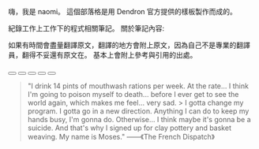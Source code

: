 
嗨，我是 naomi。 這個部落格是用 Dendron 官方提供的樣板製作而成的。

紀錄工作上工作下的程式相關筆記。 關於筆記內容:

如果有時間會盡量翻譯原文，翻譯的地方會附上原文，因為自己不是專業的翻譯員，翻得不妥還有原文在。
基本上會附上參考與引用的出處。

<!-- [背景音樂✨](https://www.youtube.com/watch?v=GTlQhMRHXIg) -->

<div id="wrap">
  <!-- 1. The <iframe> (and video player) will replace this <div> tag. -->
  <div id="player"></div>

  <div id="btn-area">
    <button id="btn-stop" onclick="stopVideo()">
      <svg
        xmlns="http://www.w3.org/2000/svg"
        class="h-5 w-5"
        viewBox="0 0 20 20"
        fill="currentColor"
      >
        <path
          fill-rule="evenodd"
          d="M10 18a8 8 0 100-16 8 8 0 000 16zM8 7a1 1 0 00-1 1v4a1 1 0 001 1h4a1 1 0 001-1V8a1 1 0 00-1-1H8z"
          clip-rule="evenodd"
        />
      </svg>
    </button>
    <button id="btn-play" onclick="playMyVedio()">
      <svg
        xmlns="http://www.w3.org/2000/svg"
        class="h-5 w-5"
        viewBox="0 0 20 20"
        fill="currentColor"
      >
        <path
          fill-rule="evenodd"
          d="M10 18a8 8 0 100-16 8 8 0 000 16zM9.555 7.168A1 1 0 008 8v4a1 1 0 001.555.832l3-2a1 1 0 000-1.664l-3-2z"
          clip-rule="evenodd"
        />
      </svg>
    </button>
    <button id="btn-pause" onclick="pauseVideo()">
      <svg
        xmlns="http://www.w3.org/2000/svg"
        class="h-5 w-5"
        viewBox="0 0 20 20"
        fill="currentColor"
      >
        <path
          fill-rule="evenodd"
          d="M18 10a8 8 0 11-16 0 8 8 0 0116 0zM7 8a1 1 0 012 0v4a1 1 0 11-2 0V8zm5-1a1 1 0 00-1 1v4a1 1 0 102 0V8a1 1 0 00-1-1z"
          clip-rule="evenodd"
        />
      </svg>
    </button>
    <button id="btn-unMute" onclick="unMute()">
      <svg
        xmlns="http://www.w3.org/2000/svg"
        class="h-5 w-5"
        viewBox="0 0 20 20"
        fill="currentColor"
      >
        <path
          fill-rule="evenodd"
          d="M9.383 3.076A1 1 0 0110 4v12a1 1 0 01-1.707.707L4.586 13H2a1 1 0 01-1-1V8a1 1 0 011-1h2.586l3.707-3.707a1 1 0 011.09-.217zM12.293 7.293a1 1 0 011.414 0L15 8.586l1.293-1.293a1 1 0 111.414 1.414L16.414 10l1.293 1.293a1 1 0 01-1.414 1.414L15 11.414l-1.293 1.293a1 1 0 01-1.414-1.414L13.586 10l-1.293-1.293a1 1 0 010-1.414z"
          clip-rule="evenodd"
        />
      </svg>
    </button>
    <button id="btn-mute" onclick="mute()">
      <svg
        xmlns="http://www.w3.org/2000/svg"
        class="h-5 w-5"
        viewBox="0 0 20 20"
        fill="currentColor"
      >
        <path
          fill-rule="evenodd"
          d="M9.383 3.076A1 1 0 0110 4v12a1 1 0 01-1.707.707L4.586 13H2a1 1 0 01-1-1V8a1 1 0 011-1h2.586l3.707-3.707a1 1 0 011.09-.217zM14.657 2.929a1 1 0 011.414 0A9.972 9.972 0 0119 10a9.972 9.972 0 01-2.929 7.071 1 1 0 01-1.414-1.414A7.971 7.971 0 0017 10c0-2.21-.894-4.208-2.343-5.657a1 1 0 010-1.414zm-2.829 2.828a1 1 0 011.415 0A5.983 5.983 0 0115 10a5.984 5.984 0 01-1.757 4.243 1 1 0 01-1.415-1.415A3.984 3.984 0 0013 10a3.983 3.983 0 00-1.172-2.828 1 1 0 010-1.415z"
          clip-rule="evenodd"
        />
      </svg>
    </button>
  </div>

  <div id="bar-wrap">
    <div id="bar"></div>
  </div>
</div>

> "I drink 14 pints of mouthwash rations per week. At the rate... I think I'm
> going to poison myself to death... before I ever get to see the world again,
> which makes me feel... very sad. > I gotta change my program. I gotta go in a
> new direction. Anything I can do to keep my hands busy, I'm gonna do.
> Otherwise... I think maybe it's gonna be a suicide. And that's why I signed up
> for clay pottery and basket weaving. My name is Moses." ——《The French
> Dispatch》

<script>
  document.addEventListener('DOMContentLoaded', () => {
  // 2. This code loads the IFrame Player API code asynchronously.
    const tag = document.createElement('script');

    tag.src = 'https://www.youtube.com/iframe_api';
    const firstScriptTag = document.getElementsByTagName('script')[0];
    firstScriptTag.parentNode.insertBefore(tag, firstScriptTag);

    // 3. This function creates an <iframe> (and YouTube player)
    //    after the API code downloads.
    let player;
    function onYouTubeIframeAPIReady() {
      player = new YT.Player('player', {
        height: '100',
        width: '250',
        videoId: 'GTlQhMRHXIg',
        playerVars: {
          autoplay: 1,
          controls: 0,
          loop: 1,
          playsinline: 1,
        },
        events: {
          onReady: onPlayerReady,
        },
      });
    }
    let duration = 0;
    let currentTime = 0;
    let isMuted = true;
    let timer;
    // 4. The API will call this function when the video player is ready.
    function onPlayerReady(event) {
      isMuted = event.target.isMuted();
      if (isMuted) {
        document.getElementById('btn-mute').style.display = 'none';
        document.getElementById('btn-unMute').style.display = 'flex';
      } else {
        document.getElementById('btn-mute').style.display = 'flex';
        document.getElementById('btn-unMute').style.display = 'none';
      }

      event.target.playVideo();

      duration = player.getDuration();
      timer = setInterval(()=> {
        currentTime = player.getCurrentTime(); 
        const bar = document.getElementById('bar');
        if (bar) {
          bar.style.width = `${currentTime/duration*100}%`;
        }
      } ,1000);
    }
    
    function stopVideo() {
      player.stopVideo();
    }

    function pauseVideo() {
      player.pauseVideo();
    }

    function playMyVedio() {
      player.playVideo();
    }

    function unMute() {
      player.unMute();
      checkIsMuted();
    }

    function mute() {
      player.mute();
      checkIsMuted();
    }

    function checkIsMuted(e) {
      if (e) {
        isMuted = e.target.isMuted();
      } else {
        isMuted = player.isMuted();
      }

      if (isMuted) {
        document.getElementById('btn-mute').style.display = 'flex';
        document.getElementById('btn-unMute').style.display = 'none';
      } else {
        document.getElementById('btn-mute').style.display = 'none';
        document.getElementById('btn-unMute').style.display = 'flex';
      }
    }

    function seekTo(seconds, allowSeekAhead) {
      player.seekTo(seconds,true);
    }

    document.getElementById('bar-wrap').addEventListener('click',(e) => {
      clearInterval(timer)
      const x = e.offsetX;
      const barWidth =  e.target.offsetWidth;
      seekTo(Math.floor(x/barWidth*duration));

      timer = setInterval(()=> {
        document.getElementById('bar').style.width = `${Math.floor(x/barWidth*duration)}%`;
      currentTime = player.getCurrentTime(); document.getElementById('bar').style.width = `${currentTime/duration*100}%`;
      } ,1000)
    })

  });
</script>
